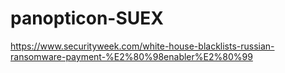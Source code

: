 # panopticon-SUEX

https://www.securityweek.com/white-house-blacklists-russian-ransomware-payment-%E2%80%98enabler%E2%80%99
